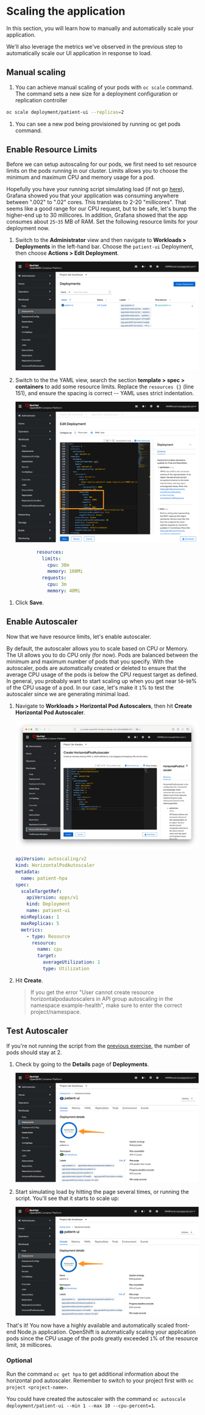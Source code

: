 # Scaling the application

In this section, you will learn how to manually and automatically scale your application.

We'll also leverage the metrics we've observed in the previous step to automatically scale our UI application in response to load.

## Manual scaling

1. You can achieve manual scaling of your pods with `oc scale` command. The command sets a new size for a deployment configuration or replication controller

  ```sh
  oc scale deployment/patient-ui --replicas=2
  ```

1. You can see a new pod being provisioned by running oc get pods command.

## Enable Resource Limits

Before we can setup autoscaling for our pods, we first need to set resource limits on the pods running in our cluster. Limits allows you to choose the minimum and maximum CPU and memory usage for a pod.

Hopefully you have your running script simulating load \(if not go [here](ex-2-log.md#simulate-load-on-the-application)\), Grafana showed you that your application was consuming anywhere between ".002" to ".02" cores. This translates to 2-20 "millicores". That seems like a good range for our CPU request, but to be safe, let's bump the higher-end up to 30 millicores. In addition, Grafana showed that the app consumes about `25`-`35` MB of RAM. Set the following resource limits for your deployment now.

1. Switch to the **Administrator** view and then navigate to **Workloads > Deployments** in the left-hand bar. Choose the `patient-ui` Deployment, then choose **Actions > Edit Deployment**.

    ![deployments](../assets/ocp-deployments.png)

1. Switch to the the YAML view, search the section **template > spec > containers** to add some resource limits. Replace the `resources {}` (line 151), and ensure the spacing is correct -- YAML uses strict indentation.

    ![limits](../assets/ocp-limits-yaml.png)

  ```yaml
             resources:
               limits:
                 cpu: 30m
                 memory: 100Mi
               requests:
                 cpu: 3m
                 memory: 40Mi
  ```

1. Click **Save**.

## Enable Autoscaler

Now that we have resource limits, let's enable autoscaler.

By default, the autoscaler allows you to scale based on CPU or Memory. The UI allows you to do CPU only \(for now\). Pods are balanced between the minimum and maximum number of pods that you specify. With the autoscaler, pods are automatically created or deleted to ensure that the average CPU usage of the pods is below the CPU request target as defined. In general, you probably want to start scaling up when you get near `50`-`90`% of the CPU usage of a pod.
In our case, let's make it `1`% to test the autoscaler since we are generating minimal load.

1. Navigate to **Workloads > Horizontal Pod Autoscalers**, then hit **Create Horizontal Pod Autoscaler**.

    ![HPA](../assets/ocp-hpa.png)

    ```yaml
    apiVersion: autoscaling/v2
    kind: HorizontalPodAutoscaler
    metadata:
      name: patient-hpa
    spec:
      scaleTargetRef:
        apiVersion: apps/v1
        kind: Deployment
        name: patient-ui
      minReplicas: 1
      maxReplicas: 5
      metrics:
        - type: Resource
          resource:
            name: cpu
            target:
              averageUtilization: 1
              type: Utilization
    ```

1. Hit **Create**.

    > If you get the error "User cannot create resource horizontalpodautoscalers in API group autoscaling in the namespace example-health", make sure to enter the correct project/namespace.

## Test Autoscaler

If you're not running the script from the [previous exercise](ex-2-log.md#simulate-load-on-the-application), the number of pods should stay at 2.

1. Check by going to the **Details** page of **Deployments**.

    ![Scaled to 1 pod](../assets/ocp-hpa-before.png)

2. Start simulating load by hitting the page several times, or running the script. You'll see that it starts to scale up:

   ![Scaled to 4/10 pods](../assets/ocp-hpa-after.png)

That's it! You now have a highly available and automatically scaled front-end Node.js application. OpenShift is automatically scaling your application pods since the CPU usage of the pods greatly exceeded `1`% of the resource limit, `30` millicores.

### Optional

Run the command `oc get hpa` to get additional information about the horizontal pod autoscaler. Remember to switch to your project first with `oc project <project-name>`.

You could have created the autoscaler with the command `oc autoscale deployment/patient-ui --min 1 --max 10 --cpu-percent=1`.
